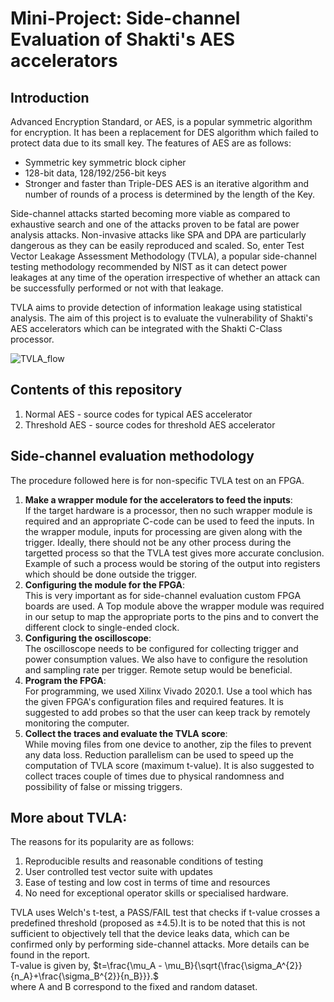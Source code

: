 # Mini-Project: Side-channel Evaluation of Shakti's AES accelerators

## Introduction
Advanced Encryption Standard, or AES, is a popular symmetric algorithm for encryption. It has been a replacement for DES algorithm which failed to protect data due to its small key. The features of AES are as follows:
- Symmetric key symmetric block cipher
- 128-bit data, 128/192/256-bit keys
- Stronger and faster than Triple-DES
AES is an iterative algorithm and number of rounds of a process is determined by the length of the Key.

Side-channel attacks started becoming more viable as compared to exhaustive search and one of the attacks proven to be fatal are power analysis attacks. Non-invasive attacks like SPA and DPA are particularly dangerous as they can be easily reproduced and scaled. So, enter Test Vector Leakage Assessment Methodology (TVLA), a popular side-channel testing methodology recommended by NIST as it can detect power leakages at any time of the operation irrespective of whether an attack can be successfully performed or not with that leakage. 

TVLA aims to provide detection of information leakage using statistical analysis. The aim of this project is to evaluate the vulnerability of Shakti's AES accelerators which can be integrated with the Shakti C-Class processor.

![TVLA_flow](https://user-images.githubusercontent.com/69968227/162927322-a7de09bd-0b09-4ebb-ab7c-b41726e1a122.png)

## Contents of this repository
1. Normal AES - source codes for typical AES accelerator
2. Threshold AES - source codes for threshold AES accelerator

## Side-channel evaluation methodology
The procedure followed here is for non-specific TVLA test on an FPGA.
1. **Make a wrapper module for the accelerators to feed the inputs**:  
	If the target hardware is a processor, then no such wrapper module is required and an appropriate C-code can be used to feed the inputs. In the wrapper module, inputs for processing are given along with the trigger. Ideally, there should not be any other process during the targetted process so that the TVLA test gives more accurate conclusion. Example of such a process would be storing of the output into registers which should be done outside the trigger.
2. **Configuring the module for the FPGA**:  
	This is very important as for side-channel evaluation custom FPGA boards are used. A Top module above the wrapper module was required in our setup to map the appropriate ports to the pins and to convert the different clock to single-ended clock.
3. **Configuring the oscilloscope**:  
	The oscilloscope needs to be configured for collecting trigger and power consumption values. We also have to configure the resolution and sampling rate per trigger. Remote setup would be beneficial.
4. **Program the FPGA**:  
	For programming, we used Xilinx Vivado 2020.1. Use a tool which has the given FPGA's configuration files and required features. It is suggested to add probes so that the user can keep track by remotely monitoring the computer.
5. **Collect the traces and evaluate the TVLA score**:  
	While moving files from one device to another, zip the files to prevent any data loss. Reduction parallelism can be used to speed up the computation of TVLA score (maximum t-value). It is also suggested to collect traces couple of times due to physical randomness and possibility of false or missing triggers.

## More about TVLA:
The reasons for its popularity are as follows:  
1. Reproducible results and reasonable conditions of testing
2. User controlled test vector suite with updates
3. Ease of testing and low cost in terms of time and resources
4. No need for exceptional operator skills or specialised hardware.

TVLA uses Welch's t-test, a PASS/FAIL test that checks if t-value crosses a predefined threshold (proposed as ±4.5).It is to be noted that this is not sufficient to objectively tell that the device leaks data, which can
be confirmed only by performing side-channel attacks. More details can be found in the report.  
T-value is given by, $t=\frac{\mu_A - \mu_B}{\sqrt{\frac{\sigma_A^{2}}{n_A}+\frac{\sigma_B^{2}}{n_B}}}.$  
where A and B correspond to the fixed and random dataset.

## 





